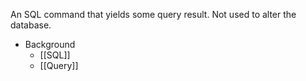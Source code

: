 An SQL command that yields some query result. Not used to alter the database.

- Background
	- [[SQL]]
	- [[Query]]